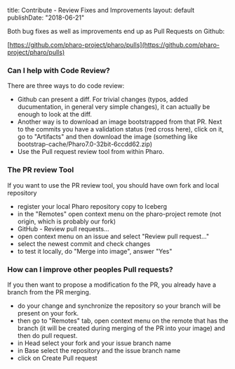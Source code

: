 title: Contribute - Review Fixes and Improvementslayout: defaultpublishDate: "2018-06-21"Both bug fixes as well as improvements end up as Pull Requests on Github:[https://github.com/pharo-project/pharo/pulls](https://github.com/pharo-project/pharo/pulls) ### Can I help with Code Review?There are three ways to do code review:- Github can present a diff. For trivial changes \(typos, added ducumentation, in general very simple changes\), it can actually be enough to look at the diff.- Another way is to download an image bootstrapped from that PR. Next to the commits you have a validation status \(red cross here\), click on it, go to "Artifacts" and then download the image \(something like bootstrap-cache/Pharo7.0-32bit-6ccdd62.zip\)- Use the Pull request review tool from within Pharo.### The PR review ToolIf you want to use the PR review tool, you should have own fork andlocal repository- register your local Pharo repository copy to Iceberg- in the "Remotes" open context menu on the pharo-project remote \(not origin, which is probably our fork\)- GitHub - Review pull requests...- open context menu on an issue and select "Review pull request..."- select the newest commit and check changes- to test it locally, do "Merge into image", answer "Yes"### How can I improve other peoples Pull requests?If you then want to propose a modification fo the PR, you already havea branch from the PR merging.- do your change and synchronize the repository so your branch will be present on your fork.- then go to "Remotes" tab, open context menu on the remote that has the branch \(it will be created during merging of the PR into your image\) and then do pull request.- in Head select your fork and your issue branch name- in Base select the repository and the issue branch name- click on Create Pull request